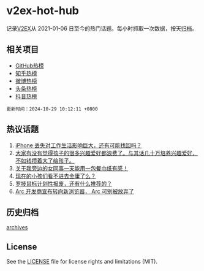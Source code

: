 # v2ex-hot-hub

 记录[V2EX](https://www.v2ex.com/)从 2021-01-06 日至今的热门话题。每小时抓取一次数据，按天[归档](archives)。
 
 ## 相关项目

- [GitHub热榜](https://github.com/it985/github-hot-hub)
- [知乎热榜](https://github.com/it985/zhihu-hot-hub)
- [微博热榜](https://github.com/it985/weibo-hot-hub)
- [头条热榜](https://github.com/it985/toutiao-hot-hub)
- [抖音热榜](https://github.com/it985/douyin-hot-hub)


 `更新时间：2024-10-29 10:12:11 +0800`

## 热议话题

1. [iPhone 丢失对工作生活影响巨大，还有可能找回吗？](https://www.v2ex.com/t/1084146)
1. [大家有没有觉得孩子的很多兴趣爱好都浪费了。与其话几十万培养兴趣爱好，不如钱攒着大了给孩子。](https://www.v2ex.com/t/1084248)
1. [关于我旁边的女同事一天能用一包餐巾纸有感！](https://www.v2ex.com/t/1084471)
1. [现在的小孩们看不进去金庸了么？](https://www.v2ex.com/t/1084381)
1. [罗技鼠标计划性报废，还有什么推荐的？](https://www.v2ex.com/t/1084151)
1. [Arc 开发商宣布转向新浏览器， Arc 可别被放弃了](https://www.v2ex.com/t/1084157)

## 历史归档

[archives](archives)

## License

See the [LICENSE](LICENSE) file for license rights and limitations (MIT).

